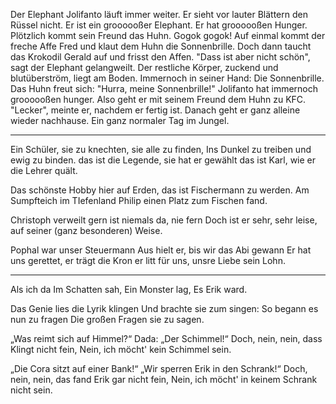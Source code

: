 Der Elephant Jolifanto läuft immer weiter. Er sieht vor lauter Blättern den Rüssel nicht. Er ist ein groooooßer Elephant. Er hat groooooßen Hunger.
Plötzlich kommt sein Freund das Huhn. Gogok gogok! Auf einmal kommt der freche Affe Fred und klaut dem Huhn die Sonnenbrille. Doch dann taucht das Krokodil Gerald auf und frisst den Affen. 
"Dass ist aber nicht schön", sagt der Elephant gelangweilt. 
Der restliche Körper, zuckend und blutüberström, liegt am Boden. Immernoch in seiner Hand: Die Sonnenbrille. Das Huhn freut sich: "Hurra, meine Sonnenbrille!" Jolifanto hat immernoch groooooßen hunger. Also geht er mit seinem Freund dem Huhn zu KFC.
"Lecker", meinte er, nachdem er fertig ist. Danach geht er ganz alleine wieder nachhause.
Ein ganz normaler Tag im Jungel.

---
Ein Schüler, sie zu knechten, sie alle zu finden,
Ins Dunkel zu treiben und ewig zu binden.
das ist die Legende, sie hat er gewählt
das ist Karl, wie er die Lehrer quält.

Das schönste Hobby hier auf Erden,
das ist Fischermann zu werden.
Am Sumpfteich im TIefenland
Philip einen Platz zum Fischen fand.

Christoph verweilt gern
ist niemals da, nie fern
Doch ist er sehr, sehr leise,
auf seiner (ganz besonderen) Weise.

Pophal war unser Steuermann
Aus hielt er, bis wir das Abi gewann
Er hat uns gerettet, er trägt die Kron
er litt für uns, unsre Liebe sein Lohn.

---
Als ich da
Im Schatten sah,
Ein Monster lag,
Es Erik ward.

Das Genie lies die Lyrik klingen
Und brachte sie zum singen:
So begann es nun zu fragen
Die großen Fragen sie zu sagen.

„Was reimt sich auf Himmel?“
Dada: „Der Schimmel!“
Doch, nein, nein, dass Klingt nicht fein,
Nein, ich möcht' kein Schimmel sein.

„Die Cora sitzt auf einer Bank!“
„Wir sperren Erik in den Schrank!“
Doch, nein, nein, das fand Erik gar nicht fein,
Nein, ich möcht' in keinem Schrank nicht sein.
